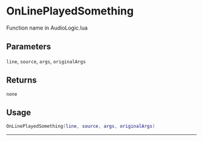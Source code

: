 # OnLinePlayedSomething
Function name in AudioLogic.lua
## Parameters
`line`, `source`, `args`, `originalArgs`
## Returns
`none`
## Usage
```lua
OnLinePlayedSomething(line, source, args, originalArgs)
```
---
